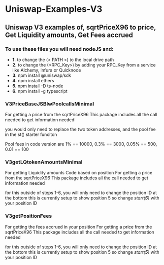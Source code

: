 # Uniswap-Examples-V3
## Uniswap V3 examples of, sqrtPriceX96 to price, Get Liquidity amounts, Get Fees accrued 


### **To use these files you will need nodeJS and:**
- **1.** to change the (< PATH >) to the local drive path
- **2.** to change the (<RPC_Key>) by adding your RPC_Key from a service like Alchemy, Infura or Quicknode
- **3.** npm install @uniswap/sdk
- **4.** npm install ethers
- **5.** npm install -D ts-node
- **6.** npm install -g typescript



### **V3PriceBaseJSBIwPoolcallsMinimal**

For getting a price from the sqrtPriceX96
This package includes all the call needed to get information needed

you would only need to replace the two token addresses, and the pool fee in the st() starter funciton

Pool fees in code version are
1% == 10000, 0.3% == 3000, 0.05% == 500, 0.01 == 100



### **V3getLQtokenAmountsMinimal**

For getting Liquidity amounts Code based on position
For getting a price from the sqrtPriceX96
This package includes all the call needed to get information needed

for this outside of steps 1-6, you will only need to change the position ID at the bottom
this is currently setup to show position 5 so change *start(**5**)* with your position ID



### **V3getPositionFees**

For getting the fees accrued in your position
For getting a price from the sqrtPriceX96
This package includes all the call needed to get information needed

for this outside of steps 1-6, you will only need to change the position ID at the bottom
this is currently setup to show position 5 so change *start(**5**)* with your position ID
